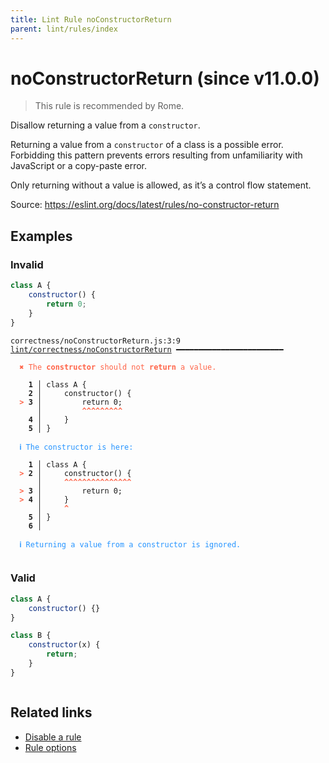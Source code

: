 ```yaml
---
title: Lint Rule noConstructorReturn
parent: lint/rules/index
---
```


# noConstructorReturn (since v11.0.0)

> This rule is recommended by Rome.

Disallow returning a value from a `constructor`.

Returning a value from a `constructor` of a class is a possible error.
Forbidding this pattern prevents errors resulting from unfamiliarity with JavaScript or a copy-paste error.

Only returning without a value is allowed, as it’s a control flow statement.

Source: https://eslint.org/docs/latest/rules/no-constructor-return

## Examples

### Invalid

```jsx
class A {
    constructor() {
        return 0;
    }
}
```

<pre class="language-text"><code class="language-text">correctness/noConstructorReturn.js:3:9 <a href="/docs/lint/rules/noConstructorReturn">lint/correctness/noConstructorReturn</a> ━━━━━━━━━━━━━━━━━━━━━━━━

<strong><span style="color: Tomato;">  </span></strong><strong><span style="color: Tomato;">✖</span></strong> <span style="color: Tomato;">The </span><span style="color: Tomato;"><strong>constructor</strong></span><span style="color: Tomato;"> should not </span><span style="color: Tomato;"><strong>return</strong></span><span style="color: Tomato;"> a value.</span>

    <strong>1 │ </strong>class A {
    <strong>2 │ </strong>    constructor() {
<strong><span style="color: Tomato;">  </span></strong><strong><span style="color: Tomato;">&gt;</span></strong> <strong>3 │ </strong>        return 0;
   <strong>   │ </strong>        <strong><span style="color: Tomato;">^</span></strong><strong><span style="color: Tomato;">^</span></strong><strong><span style="color: Tomato;">^</span></strong><strong><span style="color: Tomato;">^</span></strong><strong><span style="color: Tomato;">^</span></strong><strong><span style="color: Tomato;">^</span></strong><strong><span style="color: Tomato;">^</span></strong><strong><span style="color: Tomato;">^</span></strong><strong><span style="color: Tomato;">^</span></strong>
    <strong>4 │ </strong>    }
    <strong>5 │ </strong>}

<strong><span style="color: rgb(38, 148, 255);">  </span></strong><strong><span style="color: rgb(38, 148, 255);">ℹ</span></strong> <span style="color: rgb(38, 148, 255);">The constructor is here:</span>

    <strong>1 │ </strong>class A {
<strong><span style="color: Tomato;">  </span></strong><strong><span style="color: Tomato;">&gt;</span></strong> <strong>2 │ </strong>    constructor() {
   <strong>   │ </strong>    <strong><span style="color: Tomato;">^</span></strong><strong><span style="color: Tomato;">^</span></strong><strong><span style="color: Tomato;">^</span></strong><strong><span style="color: Tomato;">^</span></strong><strong><span style="color: Tomato;">^</span></strong><strong><span style="color: Tomato;">^</span></strong><strong><span style="color: Tomato;">^</span></strong><strong><span style="color: Tomato;">^</span></strong><strong><span style="color: Tomato;">^</span></strong><strong><span style="color: Tomato;">^</span></strong><strong><span style="color: Tomato;">^</span></strong><strong><span style="color: Tomato;">^</span></strong><strong><span style="color: Tomato;">^</span></strong><strong><span style="color: Tomato;">^</span></strong><strong><span style="color: Tomato;">^</span></strong>
<strong><span style="color: Tomato;">  </span></strong><strong><span style="color: Tomato;">&gt;</span></strong> <strong>3 │ </strong>        return 0;
<strong><span style="color: Tomato;">  </span></strong><strong><span style="color: Tomato;">&gt;</span></strong> <strong>4 │ </strong>    }
   <strong>   │ </strong>    <strong><span style="color: Tomato;">^</span></strong>
    <strong>5 │ </strong>}
    <strong>6 │ </strong>

<strong><span style="color: rgb(38, 148, 255);">  </span></strong><strong><span style="color: rgb(38, 148, 255);">ℹ</span></strong> <span style="color: rgb(38, 148, 255);">Returning a value from a constructor is ignored.</span>

</code></pre>

### Valid

```jsx
class A {
    constructor() {}
}
```

```jsx
class B {
    constructor(x) {
        return;
    }
}
```

```
```

## Related links

- [Disable a rule](/linter/#disable-a-lint-rule)
- [Rule options](/linter/#rule-options)
